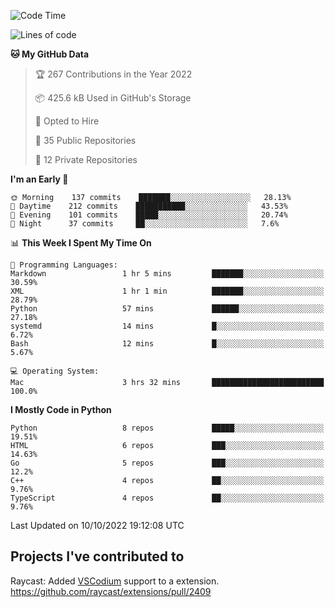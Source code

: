 <!--START_SECTION:waka-->
![Code Time](http://img.shields.io/badge/Code%20Time-160%20hrs%2022%20mins-blue)

![Lines of code](https://img.shields.io/badge/From%20Hello%20World%20I%27ve%20Written-2%20Million%20lines%20of%20code-blue)

**🐱 My GitHub Data** 

> 🏆 267 Contributions in the Year 2022
 > 
> 📦 425.6 kB Used in GitHub's Storage 
 > 
> 💼 Opted to Hire
 > 
> 📜 35 Public Repositories 
 > 
> 🔑 12 Private Repositories  
 > 
**I'm an Early 🐤** 

```text
🌞 Morning    137 commits    ███████░░░░░░░░░░░░░░░░░░   28.13% 
🌆 Daytime    212 commits    ███████████░░░░░░░░░░░░░░   43.53% 
🌃 Evening    101 commits    █████░░░░░░░░░░░░░░░░░░░░   20.74% 
🌙 Night      37 commits     ██░░░░░░░░░░░░░░░░░░░░░░░   7.6%

```


📊 **This Week I Spent My Time On** 

```text
💬 Programming Languages: 
Markdown                 1 hr 5 mins         ███████░░░░░░░░░░░░░░░░░░   30.59% 
XML                      1 hr 1 min          ███████░░░░░░░░░░░░░░░░░░   28.79% 
Python                   57 mins             ██████░░░░░░░░░░░░░░░░░░░   27.18% 
systemd                  14 mins             █░░░░░░░░░░░░░░░░░░░░░░░░   6.72% 
Bash                     12 mins             █░░░░░░░░░░░░░░░░░░░░░░░░   5.67%

💻 Operating System: 
Mac                      3 hrs 32 mins       █████████████████████████   100.0%

```

**I Mostly Code in Python** 

```text
Python                   8 repos             █████░░░░░░░░░░░░░░░░░░░░   19.51% 
HTML                     6 repos             ███░░░░░░░░░░░░░░░░░░░░░░   14.63% 
Go                       5 repos             ███░░░░░░░░░░░░░░░░░░░░░░   12.2% 
C++                      4 repos             ██░░░░░░░░░░░░░░░░░░░░░░░   9.76% 
TypeScript               4 repos             ██░░░░░░░░░░░░░░░░░░░░░░░   9.76%

```



 Last Updated on 10/10/2022 19:12:08 UTC
<!--END_SECTION:waka-->

## Projects I've contributed to
Raycast: Added [VSCodium](https://github.com/VSCodium/vscodium) support to a extension. https://github.com/raycast/extensions/pull/2409
